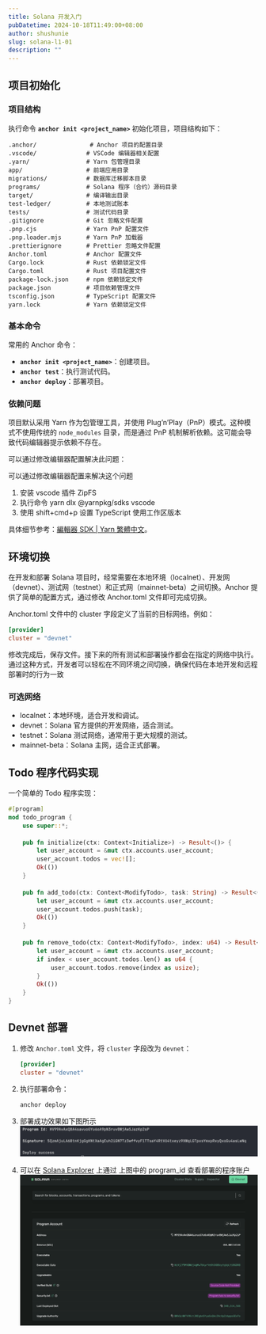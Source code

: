 ```yaml
---
title: Solana 开发入门
pubDatetime: 2024-10-18T11:49:00+08:00
author: shushunie
slug: solana-l1-01
description: ""
---
```


## 项目初始化

### 项目结构
执行命令 **`anchor init <project_name>`** 初始化项目，项目结构如下：

```
.anchor/               # Anchor 项目的配置目录
.vscode/              # VSCode 编辑器相关配置
.yarn/                # Yarn 包管理目录
app/                  # 前端应用目录
migrations/           # 数据库迁移脚本目录
programs/             # Solana 程序（合约）源码目录
target/               # 编译输出目录
test-ledger/          # 本地测试账本
tests/                # 测试代码目录
.gitignore            # Git 忽略文件配置
.pnp.cjs              # Yarn PnP 配置文件
.pnp.loader.mjs       # Yarn PnP 加载器
.prettierignore       # Prettier 忽略文件配置
Anchor.toml           # Anchor 配置文件
Cargo.lock            # Rust 依赖锁定文件
Cargo.toml            # Rust 项目配置文件
package-lock.json     # npm 依赖锁定文件
package.json          # 项目依赖管理文件
tsconfig.json         # TypeScript 配置文件
yarn.lock             # Yarn 依赖锁定文件
```

### 基本命令
常用的 Anchor 命令：

- **`anchor init <project_name>`**：创建项目。
- **`anchor test`**：执行测试代码。
- **`anchor deploy`**：部署项目。

### 依赖问题

项目默认采用 Yarn 作为包管理工具，并使用 Plug’n’Play（PnP）模式。这种模式不使用传统的 `node_modules` 目录，而是通过 PnP 机制解析依赖。这可能会导致代码编辑器提示依赖不存在。

可以通过修改编辑器配置解决此问题：

可以通过修改编辑器配置来解决这个问题

1. 安装 vscode 插件 ZipFS
2. 执行命令 yarn dlx @yarnpkg/sdks vscode
3. 使用 shift+cmd+p 设置 TypeScript 使用工作区版本

具体细节参考：[編輯器 SDK | Yarn 繁體中文](https://yarnpkg.com/advanced/editor-sdks)。

## 环境切换

在开发和部署 Solana 项目时，经常需要在本地环境（localnet）、开发网（devnet）、测试网（testnet）和正式网（mainnet-beta）之间切换。Anchor 提供了简单的配置方式，通过修改 Anchor.toml 文件即可完成切换。

Anchor.toml 文件中的 cluster 字段定义了当前的目标网络。例如：

```toml
[provider]
cluster = "devnet"
```

修改完成后，保存文件。接下来的所有测试和部署操作都会在指定的网络中执行。通过这种方式，开发者可以轻松在不同环境之间切换，确保代码在本地开发和远程部署时的行为一致

### 可选网络

* localnet：本地环境，适合开发和调试。
* devnet：Solana 官方提供的开发网络，适合测试。
* testnet：Solana 测试网络，通常用于更大规模的测试。
* mainnet-beta：Solana 主网，适合正式部署。

## Todo 程序代码实现

一个简单的 Todo 程序实现：

```rust
#[program]
mod todo_program {
    use super::*;

    pub fn initialize(ctx: Context<Initialize>) -> Result<()> {
        let user_account = &mut ctx.accounts.user_account;
        user_account.todos = vec![];
        Ok(())
    }

    pub fn add_todo(ctx: Context<ModifyTodo>, task: String) -> Result<()> {
        let user_account = &mut ctx.accounts.user_account;
        user_account.todos.push(task);
        Ok(())
    }

    pub fn remove_todo(ctx: Context<ModifyTodo>, index: u64) -> Result<()> {
        let user_account = &mut ctx.accounts.user_account;
        if index < user_account.todos.len() as u64 {
            user_account.todos.remove(index as usize);
        }
        Ok(())
    }
}
```

## Devnet 部署

1. 修改 `Anchor.toml` 文件，将 `cluster` 字段改为 `devnet`：

   ```toml
   [provider]
   cluster = "devnet"
   ```

2. 执行部署命令：

   ```bash
   anchor deploy
   ```

3. 部署成功效果如下图所示
![alt text](../../assets/images/solana-l1-01/deploy-success.png)

4. 可以在 [Solana Explorer](https://explorer.solana.com) 上通过 上图中的 program_id 查看部署的程序账户
![alt text](../../assets/images/solana-l1-01/solana-explorer.png)

